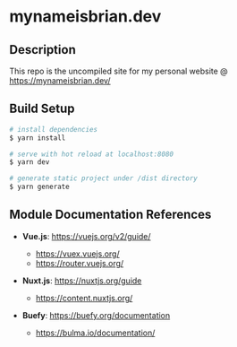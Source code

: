 # mynameisbrian.dev

## Description
This repo is the uncompiled site for my personal website @ https://mynameisbrian.dev/

## Build Setup

```bash
# install dependencies
$ yarn install

# serve with hot reload at localhost:8080
$ yarn dev

# generate static project under /dist directory
$ yarn generate
```
## Module Documentation References
- **Vue.js**: https://vuejs.org/v2/guide/
  - https://vuex.vuejs.org/
  - https://router.vuejs.org/

- **Nuxt.js**: https://nuxtjs.org/guide
  - https://content.nuxtjs.org/

- **Buefy**: https://buefy.org/documentation
  - https://bulma.io/documentation/
